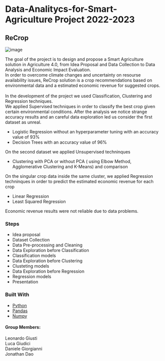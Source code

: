 # Data-Analitycs-for-Smart-Agriculture Project 2022-2023
## ReCrop

![image](https://github.com/giusti-leo/Data-Analitycs-for-Smart-Agriculture/assets/61985313/d77e5bc8-3599-446d-9e5f-c99dc64e3e7c)

The goal of the project is to design and propose a Smart Agriculture solution in Agriculture 4.0, from Idea Proposal and Data Collection to Data Analysis and Economic Impact Evaluation. <br />
In order to overcome climate changes and uncertainty on resourse availability issues, ReCrop solution is a crop recommendations based on environmental data and a estimated economic revenue for suggested crops. <br />
<br />
In the development of the project we used Classification, Clustering and Regression techniques.
<br />
We applied Supervised techniques in order to classify the best crop given certain environmental conditions. After the analysis we notice strange accuracy results and an careful data exploration led us consider the first dataset as unreal.
* Logistic Regression without an hyperparameter tuning with an accuracy value of 93%
* Decision Trees with an accuracy value of 96% 

On the second dataset we applied Unsupervised techninques
* Clustering with PCA or without PCA ( using Elbow Method, Agglomerative Clustering and K-Means) and comparison 

On the singular crop data inside the same cluster, we applied Regression techninques in order to predict the estimated economic revenue for each crop
* Linear Regression
* Least Squared Regression

Economic revenue results were not reliable due to data problems. 

### Steps
* Idea proposal
* Dataset Collection
* Data Pre-processing and Cleaning
* Data Exploration before Classification
* Classification models
* Data Exploration before Clustering
* Clusteting models
* Data Exploration before Regression
* Regression models
* Presentation

### Built With

* [Python](https://www.python.org/)
* [Pandas](https://pandas.pydata.org/)
* [Numpy](https://numpy.org/)

#### Group Members:
Leonardo Giusti
<br />
Luca Giudici
<br />
Daniele Giorgianni
<br />
Jonathan Dao
